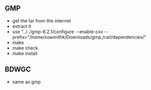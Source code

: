 
## GMP
- get the tar from the internet
- extract it
- use "../../gmp-6.2.1/configure --enable-cxx --prefix="/home/sowmithk/Downloads/gmp_trail/dependencies/"
- make
- make check
- make install
## BDWGC
- same as gmp